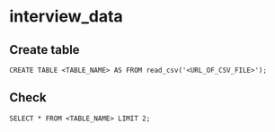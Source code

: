 # interview_data

## Create table
```
CREATE TABLE <TABLE_NAME> AS FROM read_csv('<URL_OF_CSV_FILE>');
```

## Check
```
SELECT * FROM <TABLE_NAME> LIMIT 2;
```

